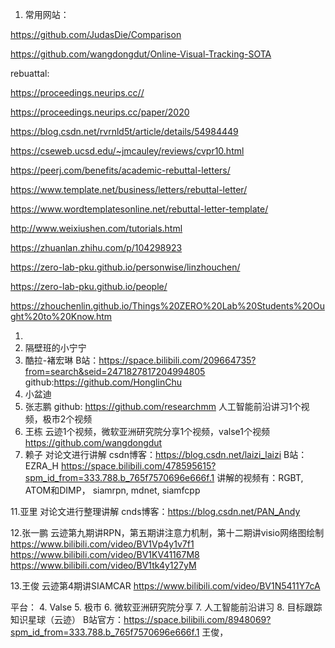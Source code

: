 1. 常用网站：

https://github.com/JudasDie/Comparison

https://github.com/wangdongdut/Online-Visual-Tracking-SOTA



rebuattal:

https://proceedings.neurips.cc//

https://proceedings.neurips.cc/paper/2020

https://blog.csdn.net/rvrnld5t/article/details/54984449

https://cseweb.ucsd.edu/~jmcauley/reviews/cvpr10.html

https://peerj.com/benefits/academic-rebuttal-letters/

https://www.template.net/business/letters/rebuttal-letter/

https://www.wordtemplatesonline.net/rebuttal-letter-template/

http://www.weixiushen.com/tutorials.html

https://zhuanlan.zhihu.com/p/104298923

https://zero-lab-pku.github.io/personwise/linzhouchen/

https://zero-lab-pku.github.io/people/



https://zhouchenlin.github.io/Things%20ZERO%20Lab%20Students%20Ought%20to%20Know.htm



1. 
2. 隔壁班的小宁宁
3. 酷拉-褚宏琳
  B站：https://space.bilibili.com/209664735?from=search&seid=2471827817204994805
  github:https://github.com/HonglinChu
4. 小盆迪
5. 张志鹏
  github: https://github.com/researchmm
  人工智能前沿讲习1个视频，极市2个视频
6. 王栋
  云迹1个视频，微软亚洲研究院分享1个视频，valse1个视频
  https://github.com/wangdongdut
7. 赖子
   对论文进行讲解
   csdn博客：https://blog.csdn.net/laizi_laizi
   B站：EZRA_H
   https://space.bilibili.com/478595615?spm_id_from=333.788.b_765f7570696e666f.1
   讲解的视频有：RGBT, ATOM和DIMP， siamrpn, mdnet, siamfcpp

11.亚里
对论文进行整理讲解
cnds博客：https://blog.csdn.net/PAN_Andy

12.张一鹏
云迹第九期讲RPN，第五期讲注意力机制，第十二期讲visio网络图绘制
https://www.bilibili.com/video/BV1Vp4y1v7f1
https://www.bilibili.com/video/BV1KV41167M8
https://www.bilibili.com/video/BV1tk4y127yM

13.王俊
云迹第4期讲SIAMCAR
https://www.bilibili.com/video/BV1N5411Y7cA

平台：
4. Valse
5. 极市
6. 微软亚洲研究院分享
7. 人工智能前沿讲习
8. 目标跟踪知识星球（云迹）
B站官方：https://space.bilibili.com/8948069?spm_id_from=333.788.b_765f7570696e666f.1
王俊，